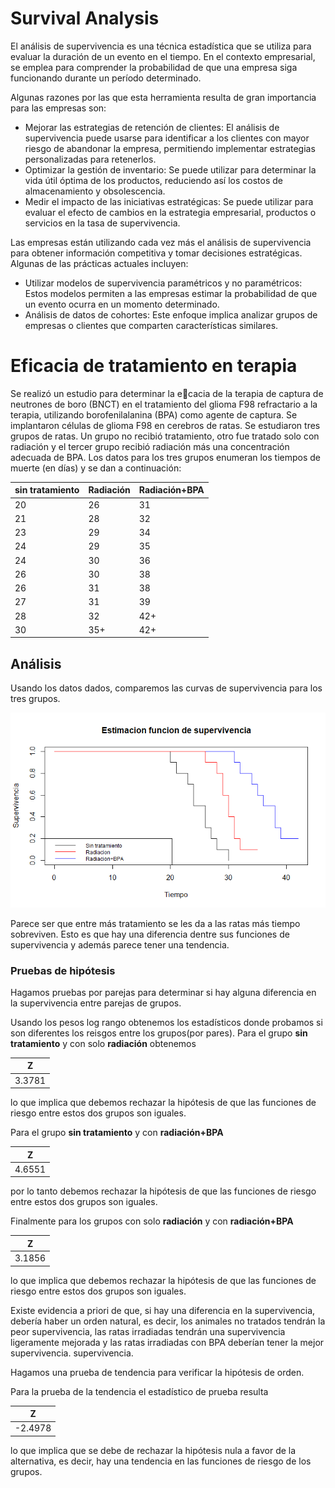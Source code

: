 # Survival Analysis

El análisis de supervivencia es una técnica estadística que se utiliza para evaluar la duración de un evento en el tiempo. En el contexto empresarial, se emplea para comprender la probabilidad de que una empresa siga funcionando durante un período determinado.

Algunas razones por las que esta herramienta resulta de gran importancia para las empresas son:
- Mejorar las estrategias de retención de clientes: El análisis de supervivencia puede usarse para identificar a los clientes con mayor riesgo de abandonar la empresa, permitiendo implementar estrategias personalizadas para retenerlos.
- Optimizar la gestión de inventario: Se puede utilizar para determinar la vida útil óptima de los productos, reduciendo así los costos de almacenamiento y obsolescencia.
- Medir el impacto de las iniciativas estratégicas: Se puede utilizar para evaluar el efecto de cambios en la estrategia empresarial, productos o servicios en la tasa de supervivencia.

Las empresas están utilizando cada vez más el análisis de supervivencia para obtener información competitiva y tomar decisiones estratégicas. Algunas de las prácticas actuales incluyen:
- Utilizar modelos de supervivencia paramétricos y no paramétricos: Estos modelos permiten a las empresas estimar la probabilidad de que un evento ocurra en un momento determinado.
- Análisis de datos de cohortes: Este enfoque implica analizar grupos de empresas o clientes que comparten características similares.

# Eficacia de tratamiento en terapia

Se realizó un estudio para determinar la ecacia de la terapia de captura de
neutrones de boro (BNCT) en el tratamiento del glioma F98 refractario a la terapia, utilizando borofenilalanina (BPA) como agente de captura. Se implantaron células de glioma F98 en cerebros de ratas. Se estudiaron tres grupos de ratas. Un grupo no recibió tratamiento, otro fue tratado solo con radiación y el tercer grupo recibió radiación más una concentración adecuada de BPA. Los datos para los tres grupos enumeran los tiempos de muerte (en días) y se dan a continuación:

| sin tratamiento | Radiación | Radiación+BPA |
|-----------------|-----------|---------------|
|20               | 26        | 31            |
|21               | 28        | 32            |
|23               | 29        | 34            |
|24               | 29        | 35            |
|24               | 30        | 36            |
|26               | 30        | 38            |
|26               | 31        | 38            |
|27               | 31        | 39            |
|28               | 32        | 42+           |
|30               | 35+       | 42+           |

## Análisis

Usando los datos dados, comparemos las curvas de supervivencia para los tres grupos.

![Curvas de supervivencia](imagenes/Grafica.png)

Parece ser que entre más tratamiento se les da a las ratas más tiempo sobreviven. Esto es que hay una diferencia dentre sus funciones de supervivencia y además parece tener una tendencia. 

### Pruebas de hipótesis

Hagamos pruebas por parejas para determinar si hay alguna diferencia en la supervivencia entre parejas de grupos.

Usando los pesos log rango obtenemos los estadísticos donde probamos si son diferentes los reisgos entre los grupos(por pares). Para el grupo **sin tratamiento** y con solo **radiación** obtenemos 

| Z    |
|------|
|3.3781| 

lo que implica que debemos rechazar la hipótesis de que las funciones de riesgo entre estos dos grupos son iguales.

 Para el grupo **sin tratamiento** y con **radiación+BPA**
 
| Z    |
|------|
|4.6551|

por lo tanto debemos rechazar la hipótesis de que las funciones de riesgo entre estos dos grupos son iguales.


Finalmente para los grupos con solo **radiación** y con **radiación+BPA**

| Z    |
|------|
|3.1856|

lo que implica que debemos rechazar la hipótesis de que las funciones de riesgo entre estos
dos grupos son iguales.

Existe evidencia a priori de que, si hay una diferencia en la supervivencia, debería haber un orden natural, es decir, los animales no tratados tendrán la peor supervivencia, las ratas irradiadas tendrán una supervivencia ligeramente mejorada y las ratas irradiadas con BPA deberían tener la mejor supervivencia. supervivencia.

Hagamos una prueba de tendencia para verificar la hipótesis de orden.

Para la prueba de la tendencia el estadístico de prueba resulta 

| Z     |
|-------|
|-2.4978|

lo que implica que se debe de rechazar la hipótesis nula a favor de la alternativa, es decir, hay una tendencia en las funciones de riesgo de los grupos.

